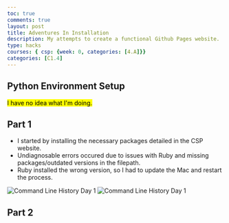 ```yaml
---
toc: true
comments: true
layout: post
title: Adventures In Installation
description: My attempts to create a functional Github Pages website.
type: hacks
courses: { csp: {week: 0, categories: [4.A]}}
categories: [C1.4]
---
```


## Python Environment Setup
<mark>I have no idea what I'm doing.</mark>

## Part 1
- I started by installing the necessary packages detailed in the CSP website.
- Undiagnosable errors occured due to issues with Ruby and missing packages/outdated versions in the filepath.
- Ruby installed the wrong version, so I had to update the Mac and restart the process.
<img src="D1_1.png" alt="Command Line History Day 1"/>
<img src="D1_2.png" alt="Command Line History Day 1"/>

## Part 2

